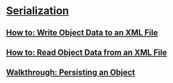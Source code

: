 # [Serialization](serialization)
## [How to: Write Object Data to an XML File](how-to-write-object-data-to-an-xml-file.md)
## [How to: Read Object Data from an XML File](how-to-read-object-data-from-an-xml-file.md)
## [Walkthrough: Persisting an Object](walkthrough-persisting-an-object-in-visual-studio.md)
